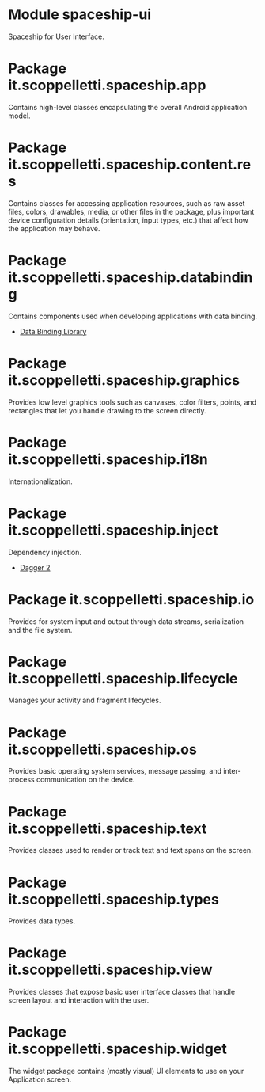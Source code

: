 # Module spaceship-ui

Spaceship for User Interface.

# Package it.scoppelletti.spaceship.app

Contains high-level classes encapsulating the overall Android application model.

# Package it.scoppelletti.spaceship.content.res

Contains classes for accessing application resources, such as raw asset files,
colors, drawables, media, or other files in the package, plus important device
configuration details (orientation, input types, etc.) that affect how the
application may behave.

# Package it.scoppelletti.spaceship.databinding

Contains components used when developing applications with data binding.

* [Data Binding Library](http://developer.android.com/topic/libraries/data-binding)

# Package it.scoppelletti.spaceship.graphics

Provides low level graphics tools such as canvases, color filters, points, and
rectangles that let you handle drawing to the screen directly.

# Package it.scoppelletti.spaceship.i18n

Internationalization.

# Package it.scoppelletti.spaceship.inject

Dependency injection.

* [Dagger 2](http://google.github.io/dagger)

# Package it.scoppelletti.spaceship.io

Provides for system input and output through data streams, serialization and the
file system.

# Package it.scoppelletti.spaceship.lifecycle

Manages your activity and fragment lifecycles.

# Package it.scoppelletti.spaceship.os

Provides basic operating system services, message passing, and inter-process
communication on the device.

# Package it.scoppelletti.spaceship.text

Provides classes used to render or track text and text spans on the screen.

# Package it.scoppelletti.spaceship.types

Provides data types.

# Package it.scoppelletti.spaceship.view

Provides classes that expose basic user interface classes that handle screen
layout and interaction with the user.

# Package it.scoppelletti.spaceship.widget

The widget package contains (mostly visual) UI elements to use on your
Application screen.
